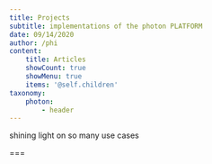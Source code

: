 ```yaml
---
title: Projects
subtitle: implementations of the photon PLATFORM
date: 09/14/2020
author: /phi
content:
    title: Articles
    showCount: true
    showMenu: true
    items: '@self.children'
taxonomy:
    photon: 
        - header
---
```


shining light on so many use cases

===


